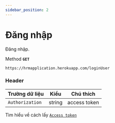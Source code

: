 ```yaml
---
sidebar_position: 2
---
```


# Đăng nhập

Đăng nhập.

Method **`GET`**

```shell
https://hrmapplication.herokuapp.com/loginUser
```

### Header

| Trường dữ liệu  | Kiểu   | Chú thích    |
| --------------- | ------ | ------------ |
| `Authorization` | string | access token |

Tìm hiểu về cách lấy [`Access token`](token.md)
